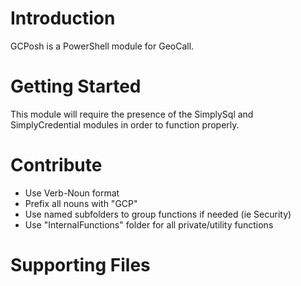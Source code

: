 # Introduction 
GCPosh is a PowerShell module for GeoCall.

# Getting Started
This module will require the presence of the SimplySql and SimplyCredential modules in order to function properly.

# Contribute
- Use Verb-Noun format
- Prefix all nouns with "GCP"
- Use named subfolders to group functions if needed (ie Security)
- Use "InternalFunctions" folder for all private/utility functions

# Supporting Files

## 